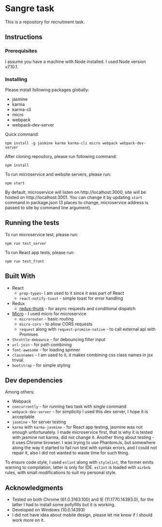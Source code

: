 # Sangre task

This is a repository for recruitment task. 

## Instructions

### Prerequisites

I assume you have a machine with Node installed. I used Node version v7.10.1.

### Installing

Please install following packages globally:

* jasmine
* karma
* karma-cli
* micro
* webpack
* webpack-dev-server

Quick command:

```
npm install -g jasmine karma karma-cli micro webpack webpack-dev-server
```

After cloning repository, please run following command:

```
npm install
```

To run microservice and website servers, please run:

```
npm start
```

By default, microservice will listen on http://localhost:3000, site will be hosted on http://localhost:3001. You can change it by updating ```start``` command in package.json (3 places to change, microservice address is passed to site by command line argument).

## Running the tests

To run microservice test, please run:

```
npm run test_server
```

To run React app tests, please run:

```
npm run test_front
```

## Built With

* React
  * ```prop-types```- I am used to it since it was part of React
  * ```react-notify-toast``` - simple toast for error handling
* Redux
  * [redux-thunk](https://github.com/gaearon/redux-thunk) -  for async requests and conditional dispatch
* [Micro](https://www.npmjs.com/package/micro) - I used micro for microservice
  * ```microrouter``` - basic routing
  * ```micro-cors``` - to allow CORS requests
  * ```request``` along with ```request-promise-native``` - to call external api with Promises
* ```throttle-debounce``` - for debouncing filter input
* ```url-join``` - for path combining
* ```font-awesome``` - for loading spinner
* ```classnames``` - I am used to it, it makes combining css class names in jsx trivial.
* ```bootstrap``` - for simple styling

## Dev dependencies

Among others:
* Webpack
* ```concurrently``` - for running two task with single command
* ```webpack-dev-server``` - for simplicity I used this dev server, I hope it is acceptable
* ```jasmine``` - for server testing
* ```karma``` with ```karma-jasmine``` - for React app testing, jasmine was not enough unfortunately. I made microservice first, that is why it is tested with jasmine not karma, did not change it. Another thing about testing - it uses Chrome browser. I was trying to use PhantomJs, but somewhere along the way it started to fail run test with syntax errors, and I could not repair it, also I did not wanted to waste time for such thing.

To ensure code style, I used ```eslint``` along with ```stylelint```, the former emits warning to compilation, latter is only for IDE. ```eslint``` is loaded with ```airbnb``` rules, with small modifications to suit my personal style.

## Acknowledgments

* Tested on both Chrome (61.0.3163.100) and IE (11.1770.14393.0), for the latter I had to install some pollyfills but it is working.
* Developed on Windows (10.0.14393)
* I did not have idea about mobile design, please let me know if I should work more on it.
